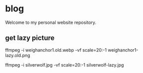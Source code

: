 # blog
Welcome to my personal website repository. 


## get lazy picture
ffmpeg -i weighanchor1.old.webp -vf scale=20:-1 weighanchor1-lazy.old.png

ffmpeg -i silverwolf.jpg -vf scale=20:-1 silverwolf-lazy.jpg